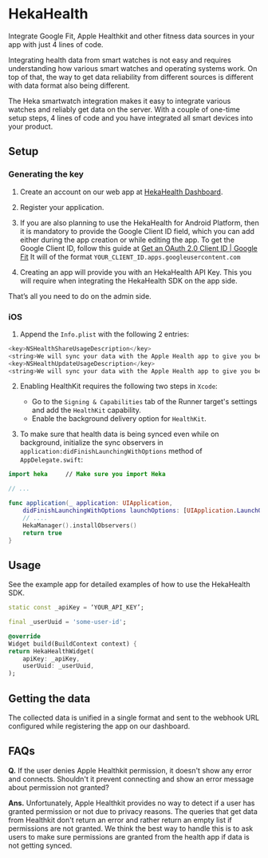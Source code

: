 # HekaHealth

Integrate Google Fit, Apple Healthkit and other fitness data sources in your app with just 4 lines of code.

Integrating health data from smart watches is not easy and requires understanding how various smart watches and operating systems work. On top of that, the way to get data reliability from different sources is different with data format also being different.

The Heka smartwatch integration makes it easy to integrate various watches and reliably get data on the server. With a couple of one-time setup steps, 4 lines of code and you have integrated all smart devices into your product.

## Setup

### Generating the key

1. Create an account on our web app at [HekaHealth Dashboard](https://appdev.hekahealth.co).

2. Register your application.

3. If you are also planning to use the HekaHealth for Android Platform, then it is mandatory to provide the Google Client ID field, which you can add either during the app creation or while editing the app.
    To get the Google Client ID, follow this guide at [Get an OAuth 2.0 Client ID | Google Fit](https://developers.google.com/fit/android/get-api-key)
   It will of the format ``YOUR_CLIENT_ID.apps.googleusercontent.com``

4. Creating an app will provide you with an HekaHealth API Key. This you will require when integrating the HekaHealth SDK on the app side.

That’s all you need to do on the admin side.

### iOS

1) Append the `Info.plist` with the following 2 entries:

```swift
<key>NSHealthShareUsageDescription</key>
<string>We will sync your data with the Apple Health app to give you better insights</string>
<key>NSHealthUpdateUsageDescription</key>
<string>We will sync your data with the Apple Health app to give you better insights</string>
```
2) Enabling HealthKit requires the following two steps in `Xcode`:

    * Go to the `Signing & Capabilities` tab of the Runner target's settings and add the `HealthKit` capability.
    * Enable the background delivery option for `HealthKit`.



3) To make sure that health data is being synced even while on background, initialize the sync observers in `application:didFinishLaunchingWithOptions` method of `AppDelegate.swift`:

```swift
import heka     // Make sure you import Heka

// ...

func application(_ application: UIApplication,
    didFinishLaunchingWithOptions launchOptions: [UIApplication.LaunchOptionsKey: Any]?) -> Bool {
    // ....
    HekaManager().installObservers()
    return true
}
```

## Usage

See the example app for detailed examples of how to use the HekaHealth SDK.

```dart
static const _apiKey = ‘YOUR_API_KEY’;

final _userUuid = 'some-user-id';

@override
Widget build(BuildContext context) {
return HekaHealthWidget(
    apiKey: _apiKey,
    userUuid: _userUuid,
);
```

## Getting the data

The collected data is unified in a single format and sent to the webhook URL configured while registering the app on our dashboard.


## FAQs

**Q.** If the user denies Apple Healthkit permission, it doesn't show any error and connects. Shouldn't it prevent connecting and show an error message about permission not granted?

**Ans.** Unfortunately, Apple Healthkit provides no way to detect if a user has granted permission or not due to privacy reasons. The queries that get data from Healthkit don't return an error and rather return an empty list if permissions are not granted.
We think the best way to handle this is to ask users to make sure permissions are granted from the health app if data is not getting synced.